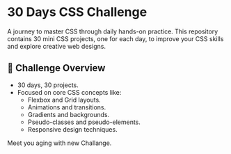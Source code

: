# 30 Days CSS Challenge

A journey to master CSS through daily hands-on practice. This repository contains 30 mini CSS projects, one for each day, to improve your CSS skills and explore creative web designs.

## 🚀 Challenge Overview

- 30 days, 30 projects.
- Focused on core CSS concepts like:
  - Flexbox and Grid layouts.
  - Animations and transitions.
  - Gradients and backgrounds.
  - Pseudo-classes and pseudo-elements.
  - Responsive design techniques.

Meet you aging with new Challange.